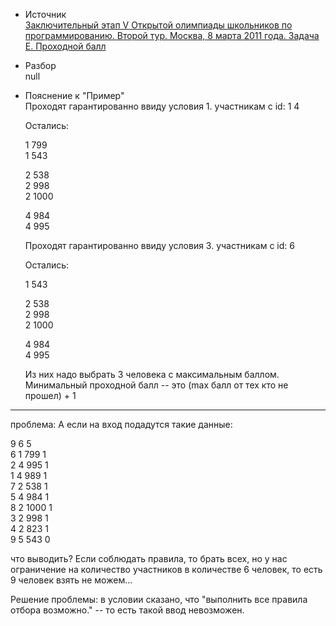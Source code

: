 - Источник  
[Заключительный этап V Открытой олимпиады школьников по программированию. Второй тур. Москва, 8 марта 2011 года. Задача Е. Проходной балл](https://olympiads.ru/zaoch/2010/final/archive.shtml)

- Разбор  
null
  

- Пояснение к "Пример"  
  Проходят гарантированно ввиду условия 1. участникам с id: 1 4

  Остались:

  1 799  
  1 543  

  2 538  
  2 998  
  2 1000  

  4 984  
  4 995  

  Проходят гарантированно ввиду условия 3. участникам с id: 6 


  Остались:

  1 543  

  2 538  
  2 998  
  2 1000  

  4 984  
  4 995  

  Из них надо выбрать 3 человека с максимальным баллом. Минимальный проходной балл -- это  (max балл от тех кто не прошел) + 1 
 
 -------------
 
проблема: А если на вход подадутся такие данные:

9 6 5  
6 1 799 1  
2 4 995 1  
1 4 989 1  
7 2 538 1  
5 4 984 1  
8 2 1000 1  
3 2 998 1  
4 2 823 1  
9 5 543 0  

что выводить? Если соблюдать правила, то брать всех, но у нас ограничение на количество участников в количестве 6 человек, то есть 9 человек взять не можем...

Решение проблемы: в условии сказано, что "выполнить все правила отбора возможно." -- то есть такой ввод невозможен.
